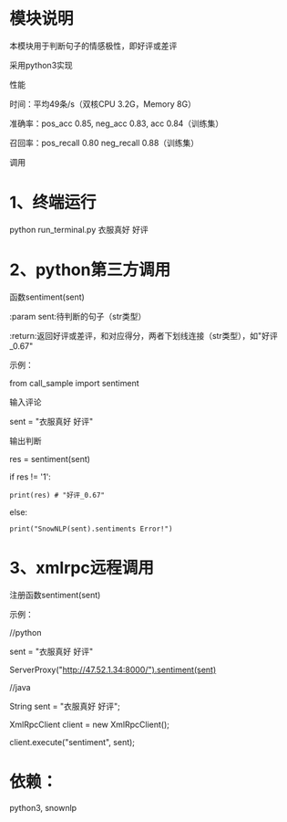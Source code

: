 # 模块说明
本模块用于判断句子的情感极性，即好评或差评

采用python3实现

性能

时间：平均49条/s（双核CPU 3.2G，Memory 8G）

准确率：pos_acc 0.85, neg_acc 0.83, acc 0.84（训练集）

召回率：pos_recall 0.80 neg_recall 0.88（训练集）

调用

# 1、终端运行
python run_terminal.py 衣服真好 好评

# 2、python第三方调用
函数sentiment(sent)

:param sent:待判断的句子（str类型）

:return:返回好评或差评，和对应得分，两者下划线连接（str类型），如"好评_0.67"

示例：

from call_sample import sentiment

输入评论

sent = "衣服真好 好评"

输出判断

res = sentiment(sent)

if res != '1':

    print(res) # "好评_0.67"

else:

    print("SnowNLP(sent).sentiments Error!")

# 3、xmlrpc远程调用
注册函数sentiment(sent)

示例：

//python

sent = "衣服真好 好评"

ServerProxy("http://47.52.1.34:8000/").sentiment(sent)

//java

String sent = "衣服真好 好评";

XmlRpcClient client = new XmlRpcClient();

client.execute("sentiment", sent); 

# 依赖：

python3, snownlp


